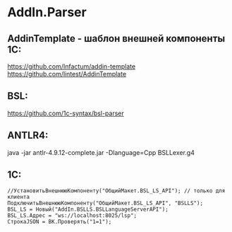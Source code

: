 # AddIn.Parser

## AddinTemplate - шаблон внешней компоненты 1С:
https://github.com/Infactum/addin-template  
https://github.com/lintest/AddinTemplate  

## BSL:
https://github.com/1c-syntax/bsl-parser


## ANTLR4:  
java -jar antlr-4.9.12-complete.jar -Dlanguage=Cpp BSLLexer.g4

## 1С:  
```
//УстановитьВнешнююКомпоненту("ОбщийМакет.BSL_LS_API"); // только для клиента
ПодключитьВнешнююКомпоненту("ОбщийМакет.BSL_LS_API", "BSLLS");
BSL_LS = Новый("AddIn.BSLLS.BSLLanguageServerAPI");
BSL_LS.Адрес = "ws://localhost:8025/lsp";
СтрокаJSON = ВК.Проверять("1=1");
```	
